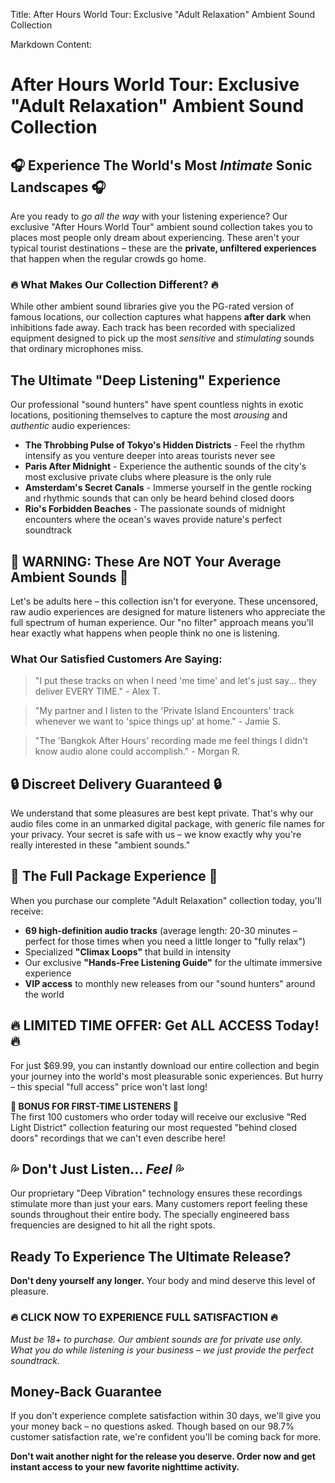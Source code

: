 Title: After Hours World Tour: Exclusive "Adult Relaxation" Ambient Sound Collection

Markdown Content:
# After Hours World Tour: Exclusive "Adult Relaxation" Ambient Sound Collection

## 🎧 Experience The World's Most *Intimate* Sonic Landscapes 🎧

Are you ready to *go all the way* with your listening experience? Our exclusive "After Hours World Tour" ambient sound collection takes you to places most people only dream about experiencing. These aren't your typical tourist destinations – these are the **private, unfiltered experiences** that happen when the regular crowds go home.

### 🔥 What Makes Our Collection Different? 🔥

While other ambient sound libraries give you the PG-rated version of famous locations, our collection captures what happens **after dark** when inhibitions fade away. Each track has been recorded with specialized equipment designed to pick up the most *sensitive* and *stimulating* sounds that ordinary microphones miss.

## The Ultimate "Deep Listening" Experience

Our professional "sound hunters" have spent countless nights in exotic locations, positioning themselves to capture the most *arousing* and *authentic* audio experiences:

* **The Throbbing Pulse of Tokyo's Hidden Districts** - Feel the rhythm intensify as you venture deeper into areas tourists never see
* **Paris After Midnight** - Experience the authentic sounds of the city's most exclusive private clubs where pleasure is the only rule
* **Amsterdam's Secret Canals** - Immerse yourself in the gentle rocking and rhythmic sounds that can only be heard behind closed doors
* **Rio's Forbidden Beaches** - The passionate sounds of midnight encounters where the ocean's waves provide nature's perfect soundtrack

## 🎯 WARNING: These Are NOT Your Average Ambient Sounds 🎯

Let's be adults here – this collection isn't for everyone. These uncensored, raw audio experiences are designed for mature listeners who appreciate the full spectrum of human experience. Our "no filter" approach means you'll hear exactly what happens when people think no one is listening.

### What Our Satisfied Customers Are Saying:

> "I put these tracks on when I need 'me time' and let's just say... they deliver EVERY TIME." - Alex T.

> "My partner and I listen to the 'Private Island Encounters' track whenever we want to 'spice things up' at home." - Jamie S.

> "The 'Bangkok After Hours' recording made me feel things I didn't know audio alone could accomplish." - Morgan R.

## 🔒 Discreet Delivery Guaranteed 🔒

We understand that some pleasures are best kept private. That's why our audio files come in an unmarked digital package, with generic file names for your privacy. Your secret is safe with us – we know exactly why you're really interested in these "ambient sounds."

## 💯 The Full Package Experience 💯

When you purchase our complete "Adult Relaxation" collection today, you'll receive:

* **69 high-definition audio tracks** (average length: 20-30 minutes – perfect for those times when you need a little longer to "fully relax")
* Specialized **"Climax Loops"** that build in intensity
* Our exclusive **"Hands-Free Listening Guide"** for the ultimate immersive experience
* **VIP access** to monthly new releases from our "sound hunters" around the world

## 🔥 LIMITED TIME OFFER: Get ALL ACCESS Today! 🔥

For just $69.99, you can instantly download our entire collection and begin your journey into the world's most pleasurable sonic experiences. But hurry – this special "full access" price won't last long!

**🚨 BONUS FOR FIRST-TIME LISTENERS 🚨**  
The first 100 customers who order today will receive our exclusive "Red Light District" collection featuring our most requested "behind closed doors" recordings that we can't even describe here!

## 💦 Don't Just Listen... *Feel* 💦

Our proprietary "Deep Vibration" technology ensures these recordings stimulate more than just your ears. Many customers report feeling these sounds throughout their entire body. The specially engineered bass frequencies are designed to hit all the right spots.

## Ready To Experience The Ultimate Release?

**Don't deny yourself any longer.** Your body and mind deserve this level of pleasure.

### 🔥 CLICK NOW TO EXPERIENCE FULL SATISFACTION 🔥

*Must be 18+ to purchase. Our ambient sounds are for private use only. What you do while listening is your business – we just provide the perfect soundtrack.*

## Money-Back Guarantee

If you don't experience complete satisfaction within 30 days, we'll give you your money back – no questions asked. Though based on our 98.7% customer satisfaction rate, we're confident you'll be coming back for more.

**Don't wait another night for the release you deserve. Order now and get instant access to your new favorite nighttime activity.**